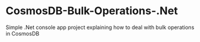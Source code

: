 # CosmosDB-Bulk-Operations-.Net
Simple .Net console app project explaining how to deal with bulk operations in CosmosDB
